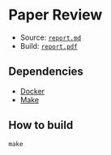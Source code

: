 # Paper Review

- Source: [`report.md`](report.md)
- Build: [`report.pdf`](report.pdf)

## Dependencies

- [Docker](https://www.docker.com)
- [Make](https://www.gnu.org/software/make/)

## How to build

```
make
```
